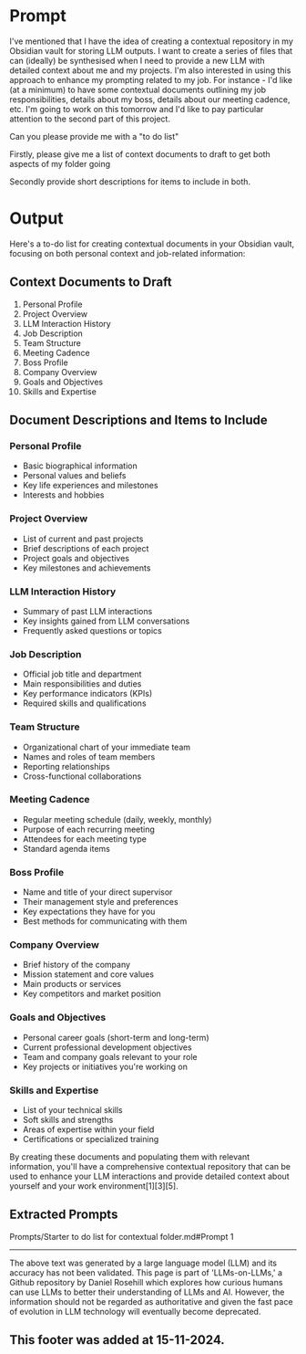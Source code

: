 # Prompt

I've mentioned that I have the idea of creating a contextual repository in my Obsidian vault for storing LLM outputs. I want to create a series of files that can (ideally) be synthesised when I need to provide a new LLM with detailed context about me and my projects. I'm also interested in using this approach to enhance my prompting related to my job. For instance - I'd like (at a minimum) to have some contextual documents outlining my job responsibilities, details about my boss, details about our meeting cadence, etc. I'm going to work on this tomorrow and I'd like to pay particular attention to the second part of this project.

Can you please provide me with a "to do list"

Firstly, please give me a list of context documents to draft to get both aspects of my folder going

Secondly provide short descriptions for items to include in both.

# Output

Here's a to-do list for creating contextual documents in your Obsidian vault, focusing on both personal context and job-related information:

## Context Documents to Draft

1. Personal Profile
2. Project Overview
3. LLM Interaction History
4. Job Description
5. Team Structure
6. Meeting Cadence
7. Boss Profile
8. Company Overview
9. Goals and Objectives
10. Skills and Expertise

## Document Descriptions and Items to Include

### Personal Profile

- Basic biographical information
- Personal values and beliefs
- Key life experiences and milestones
- Interests and hobbies

### Project Overview

- List of current and past projects
- Brief descriptions of each project
- Project goals and objectives
- Key milestones and achievements

### LLM Interaction History

- Summary of past LLM interactions
- Key insights gained from LLM conversations
- Frequently asked questions or topics

### Job Description

- Official job title and department
- Main responsibilities and duties
- Key performance indicators (KPIs)
- Required skills and qualifications

### Team Structure

- Organizational chart of your immediate team
- Names and roles of team members
- Reporting relationships
- Cross-functional collaborations

### Meeting Cadence

- Regular meeting schedule (daily, weekly, monthly)
- Purpose of each recurring meeting
- Attendees for each meeting type
- Standard agenda items

### Boss Profile

- Name and title of your direct supervisor
- Their management style and preferences
- Key expectations they have for you
- Best methods for communicating with them

### Company Overview

- Brief history of the company
- Mission statement and core values
- Main products or services
- Key competitors and market position

### Goals and Objectives

- Personal career goals (short-term and long-term)
- Current professional development objectives
- Team and company goals relevant to your role
- Key projects or initiatives you're working on

### Skills and Expertise

- List of your technical skills
- Soft skills and strengths
- Areas of expertise within your field
- Certifications or specialized training

By creating these documents and populating them with relevant information, you'll have a comprehensive contextual repository that can be used to enhance your LLM interactions and provide detailed context about yourself and your work environment\[1]\[3]\[5].

## Extracted Prompts

Prompts/Starter to do list for contextual folder.md#Prompt 1

---

The above text was generated by a large language model (LLM) and its accuracy has not been validated. This page is part of 'LLMs-on-LLMs,' a Github repository by Daniel Rosehill which explores how curious humans can use LLMs to better their understanding of LLMs and AI. However, the information should not be regarded as authoritative and given the fast pace of evolution in LLM technology will eventually become deprecated. 

This footer was added at 15-11-2024.
---